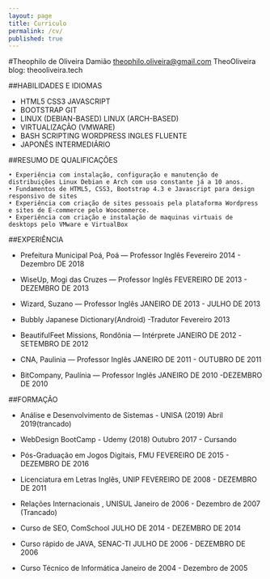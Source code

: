```yaml
---
layout: page
title: Curriculo
permalink: /cv/
published: true
---
```



#Theophilo de Oliveira Damião
theophilo.oliveira@gmail.com  TheoOliveira  
blog: theooliveira.tech




##HABILIDADES E IDIOMAS


* HTML5		CSS3			JAVASCRIPT			
* BOOTSTRAP			GIT
* LINUX (DEBIAN-BASED)		LINUX (ARCH-BASED)	
* VIRTUALIZAÇÃO (VMWARE)
* BASH SCRIPTING	WORDPRESS  INGLES FLUENTE	
* JAPONÊS INTERMEDIÁRIO




##RESUMO DE QUALIFICAÇÕES


    • Experiência com instalação, configuração e manutenção de distribuições Linux Debian e Arch com uso constante já a 10 anos. 
    • Fundamentos de HTML5, CSS3, Bootstrap 4.3 e Javascript para design responsivo de sites 
    • Experiência com criação de sites pessoais pela plataforma Wordpress e sites de E-commerce pelo Woocommerce.  
    • Experiência com criação e instalação de maquinas virtuais de desktops pelo VMware e VirtualBox


##EXPERIÊNCIA


* Prefeitura Municipal Poá, Poá — Professor Inglês
Fevereiro 2014 - Dezembro DE 2018
* WiseUp, Mogi das Cruzes — Professor Inglês
FEVEREIRO DE 2013 - DEZEMBRO DE  2013
* Wizard, Suzano — Professor Inglês
JANEIRO DE 2013 - JULHO DE 2013

* Bubbly Japanese Dictionary(Android) -Tradutor 
Fevereiro 2013
* BeautifulFeet Missions, Rondônia — Intérprete
JANEIRO DE 2012 -SETEMBRO DE 2012
* CNA, Paulinia — Professor Inglês
JANEIRO DE 2011 - OUTUBRO DE 2011
* BitCompany, Paulínia — Professor Inglês
JANEIRO DE 2010 -DEZEMBRO DE 2010

##FORMAÇÃO


* Análise e Desenvolvimento de Sistemas -  UNISA (2019)
Abril 2019(trancado)
* WebDesign BootCamp - Udemy (2018)
Outubro 2017 - Cursando
* Pós-Graduação em Jogos Digitais, FMU 
FEVEREIRO DE 2015 - DEZEMBRO DE 2016
* Licenciatura em Letras Inglês, UNIP 
FEVEREIRO DE 2008 - DEZEMBRO DE 2011
* Relações Internacionais , UNISUL
Janeiro de 2006 - Dezembro de 2007 (Trancado)

* Curso de SEO, ComSchool 
JULHO DE 2014 - DEZEMBRO DE 2014
* Curso rápido de JAVA, SENAC-TI 
JULHO DE 2006 - DEZEMBRO DE 2006

* Curso Técnico de Informática 
Janeiro de 2004 - Dezembro de 2005
